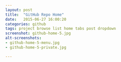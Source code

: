 ```yaml
---
layout: post
title:  "GitHub Repo Home"
date:   2015-06-27 16:00:20
categories: github
tags: project browse list home tabs post dropdown
screenshot: github-home-5.jpg
alt-screenshots: 
- github-home-5-menu.jpg 
- github-home-5-private.jpg 

---
```

